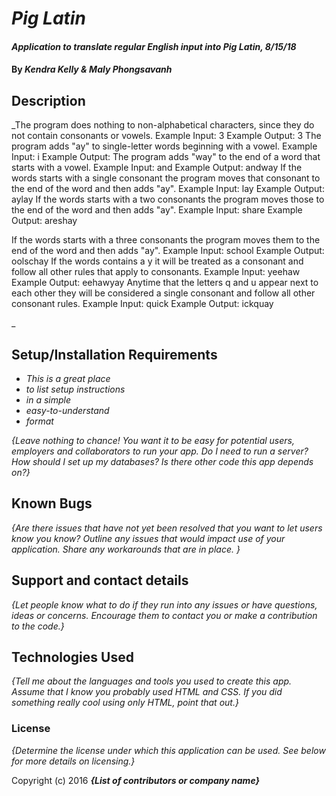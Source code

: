 # _Pig Latin_

#### _Application to translate regular English input into Pig Latin, 8/15/18_

#### By _**Kendra Kelly & Maly Phongsavanh**_

## Description

_The program does nothing to non-alphabetical characters, since they do not contain consonants or vowels.
Example Input: 3
Example Output: 3
The program adds "ay" to single-letter words beginning with a vowel.
Example Input: i
Example Output:
The program adds "way" to the end of a word that starts with a vowel.
Example Input: and
Example Output: andway
If the words starts with a single consonant the program moves that consonant to the end of the word and then adds "ay".
Example Input: lay
Example Output: aylay
If the words starts with a two consonants the program moves those to the end of the word and then adds "ay".
Example Input: share
Example Output: areshay



If the words starts with a three consonants the program moves them to the end of the word and then adds "ay".
Example Input: school
Example Output: oolschay
If the words contains a y it will be treated as a consonant and follow all other rules that apply to consonants.
Example Input: yeehaw
Example Output: eehawyay
Anytime that the letters q and u appear next to each other they will be considered a single consonant and follow all other consonant rules.
Example Input: quick
Example Output: ickquay



_

## Setup/Installation Requirements

* _This is a great place_
* _to list setup instructions_
* _in a simple_
* _easy-to-understand_
* _format_

_{Leave nothing to chance! You want it to be easy for potential users, employers and collaborators to run your app. Do I need to run a server? How should I set up my databases? Is there other code this app depends on?}_

## Known Bugs

_{Are there issues that have not yet been resolved that you want to let users know you know?  Outline any issues that would impact use of your application.  Share any workarounds that are in place. }_

## Support and contact details

_{Let people know what to do if they run into any issues or have questions, ideas or concerns.  Encourage them to contact you or make a contribution to the code.}_

## Technologies Used

_{Tell me about the languages and tools you used to create this app. Assume that I know you probably used HTML and CSS. If you did something really cool using only HTML, point that out.}_

### License

*{Determine the license under which this application can be used.  See below for more details on licensing.}*

Copyright (c) 2016 **_{List of contributors or company name}_**
